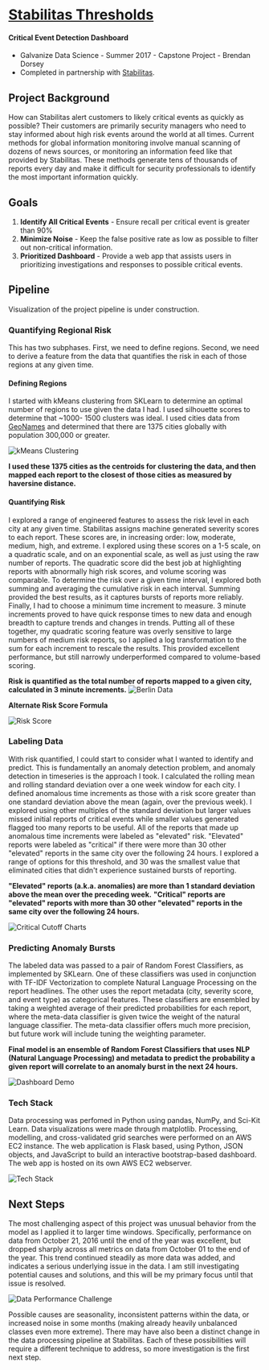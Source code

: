 # [Stabilitas Thresholds](http://thresholds.brendan-dorsey.com)

#### Critical Event Detection Dashboard
- Galvanize Data Science - Summer 2017 - Capstone Project - Brendan Dorsey
- Completed in partnership with [Stabilitas](http://stabilitas.io).

## Project Background 
How can Stabilitas alert customers to likely critical events as quickly as possible? 
Their customers are primarily security managers who need to stay informed about high 
risk events around the world at all times. Current methods for global information 
monitoring involve manual scanning of dozens of news sources, or monitoring an 
information feed like that provided by Stabilitas. These methods generate tens of 
thousands of reports every day and make it difficult for security professionals
to identify the most important information quickly.

## Goals
1. **Identify All Critical Events** - Ensure recall per critical event is greater than
90%
2. **Minimize Noise** - Keep the false positive rate as low as possible to filter out
non-critical information.
3. **Prioritized Dashboard** - Provide a web app that assists users in prioritizing 
investigations and responses to possible critical events.


## Pipeline
Visualization of the project pipeline is under construction.


### Quantifying Regional Risk
This has two subphases. First, we need to define regions. Second, we need to derive a 
feature from the data that quantifies the risk in each of those regions at any given 
time.

#### Defining Regions
I started with  kMeans clustering from SKLearn to determine an optimal number of 
regions to use given the data I had. I used silhouette scores to determine that ~1000-
1500 clusters was ideal. I used cities data from 
[GeoNames](http://http://download.geonames.org/export/dump/) and determined that 
there are 1375 cities globally with population 300,000 or greater. 

![kMeans Clustering](images/KMeans_chart.png)

**I used these 1375 cities as the centroids for clustering the data, and then mapped 
each report to the closest of those cities as measured by haversine distance.**

#### Quantifying Risk
I explored a range of engineered features to assess the risk level in each city at 
any given time. Stabilitas assigns machine generated severity scores to each report. 
These scores are, in increasing order: low, moderate, medium, high, and extreme. I 
explored using these scores on a 1-5 scale, on a quadratic scale, and on an 
exponential scale, as well as just using the raw number of reports. The quadratic 
score did the best job at highlighting reports with abnormally high risk scores, and
volume scoring was comparable. To determine the risk over a given time interval, I
explored both summing and averaging the cumulative risk in each interval. Summing 
provided the best results, as it captures bursts of reports more reliably. Finally, I
had to choose a minimum time increment to measure. 3 minute increments proved to have
quick response times to new data and enough breadth to capture trends and changes in 
trends. Putting all of these together, my quadratic scoring feature was overly 
sensitive to large numbers of medium risk reports, so I applied a log transformation
to the sum for each increment to rescale the results. This provided excellent
performance, but still narrowly underperformed compared to volume-based scoring. 

**Risk is quantified as the total number of reports mapped to a given city, 
calculated in 3 minute increments.**
![Berlin Data](images/berlin_data.png)

**Alternate Risk Score Formula**

![Risk Score](images/risk_feature.png)


### Labeling Data
With risk quantified, I could start to consider what I wanted to identify and 
predict. This is fundamentally an anomaly detection problem, and anomaly detection in 
timeseries is the approach I took. I calculated the rolling mean and rolling standard
deviation over a one week window for each city. I defined anomalous time increments 
as those with a risk score greater than one standard deviation above the mean (again, 
over the previous week). I explored using other multiples of the standard deviation
but larger values missed initial reports of critical events while smaller values 
generated flagged too many reports to be useful. All of the reports that made up anomalous time increments were labeled as "elevated" risk. "Elevated" reports were
labeled as "critical" if there were more than 30 other "elevated" reports in the same
city over the following 24 hours. I explored a range of options for this threshold, 
and 30 was the smallest value that eliminated cities that didn't experience sustained
bursts of reporting. 

**"Elevated" reports (a.k.a. anomalies) are more than 1 standard deviation above the 
mean over the preceding week.**
**"Critical" reports are "elevated" reports with more than 30 other "elevated" 
reports in the same city over the following 24 hours.**

![Critical Cutoff Charts](images/cutoff_eda_charts_1wk.png)


### Predicting Anomaly Bursts
The labeled data was passed to a pair of Random Forest Classifiers, as implemented by
SKLearn. One of these classifiers was used in conjunction with TF-IDF Vectorization 
to complete Natural Language Processing on the report headlines. The other uses the
report metadata (city, severity score, and event type) as categorical features. These
classifiers are ensembled by taking a weighted average of their predicted 
probabilities for each report, where the meta-data classifier is given twice the 
weight of the natural language classifier. The meta-data classifier offers much more
precision, but future work will include tuning the weighting parameter.

**Final model is an ensemble of Random Forest Classifiers that uses NLP (Natural 
Language Processing) and metadata to predict the probability a given report will 
correlate to an anomaly burst in the next 24 hours.**

![Dashboard Demo](images/thresholds_demo.gif)


### Tech Stack
Data processing was perfomed in Python using pandas, NumPy, and Sci-Kit Learn. Data 
visualizations were made through matplotlib. Processing, modelling, and 
cross-validated grid searches were performed on an AWS EC2 instance. The web 
application is Flask based, using Python, JSON objects, and JavaScript to build an 
interactive bootstrap-based dashboard. The web app is hosted on its own AWS EC2 
webserver.

![Tech Stack](images/tech_stack.xcf)


## Next Steps
  
The most challenging aspect of this project was unusual behavior from the model as I
applied it to larger time windows. Specifically, performance on data from October 21, 
2016 until the end of the year was excellent, but dropped sharply across all metrics 
on data from October 01 to the end of the year. This trend continued steadily as more
data was added, and indicates a serious underlying issue in the data. I am still 
investigating potential causes and solutions, and this will be my primary focus until
that issue is resolved. 

![Data Performance Challenge](images/data_performance_challenge.png)

Possible causes are seasonality, inconsistent patterns within the data, or increased 
noise in some months (making already heavily unbalanced classes even more 
extreme). There may have also been a distinct change in the data processing pipeline
at Stabilitas. Each of these possibilities will require a different technique to 
address, so more investigation is the first next step.
